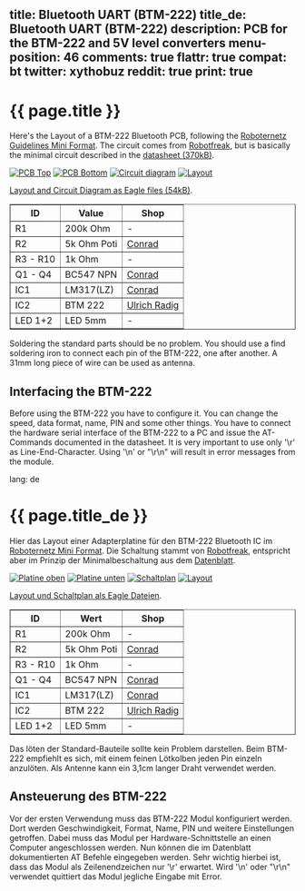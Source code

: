 title: Bluetooth UART (BTM-222)
title_de: Bluetooth UART (BTM-222)
description: PCB for the BTM-222 and 5V level converters
menu-position: 46
comments: true
flattr: true
compat: bt
twitter: xythobuz
reddit: true
print: true
---

# {{ page.title }}

Here's the Layout of a BTM-222 Bluetooth PCB, following the [Roboternetz Guidelines Mini Format][1]. The circuit comes from [Robotfreak][2], but is basically the minimal circuit described in the [datasheet (370kB)][3].

[![PCB Top][4]][5]
[![PCB Bottom][6]][7]
[![Circuit diagram][8]][9]
[![Layout][10]][11]

[Layout and Circuit Diagram as Eagle files (54kB)][12].

<table border="1">
  <tr><th>ID</th><th>Value</th><th>Shop</th></tr>
  <tr><td>R1</td><td>200k Ohm</td><td>-</td></tr>
  <tr><td>R2</td><td>5k Ohm Poti</td><td><a href="http://www.conrad.de/ce/de/product/430722/">Conrad</a></td></tr>
  <tr><td>R3 - R10</td><td>1k Ohm</td><td>-</td></tr>
  <tr><td>Q1 - Q4</td><td>BC547 NPN</td><td><a href="http://www.conrad.de/ce/de/product/155012/">Conrad</a></td></tr>
  <tr><td>IC1</td><td>LM317(LZ)</td><td><a href="http://www.conrad.de/ce/de/product/155585/">Conrad</a></td></tr>
  <tr><td>IC2</td><td>BTM 222</td><td><a href="http://shop.ulrichradig.de/aktive-Bauelemente/Module/Bluetooth-Module-BTM222.html">Ulrich Radig</a></td></tr>
  <tr><td>LED 1+2</td><td>LED 5mm</td><td>-</td></tr>
</table>

Soldering the standard parts should be no problem. You should use a find soldering iron to connect each pin of the BTM-222, one after another. A 31mm long piece of wire can be used as antenna.

## Interfacing the BTM-222

Before using the BTM-222 you have to configure it. You can change the speed, data format, name, PIN and some other things. You have to connect the hardware serial interface of the BTM-222 to a PC and issue the AT-Commands documented in the datasheet. It is very important to use only '\r' as Line-End-Character. Using '\n' or "\r\n" will result in error messages from the module.

 [1]: http://www.rn-wissen.de/index.php/RN-Definitionen
 [2]: http://www.robotfreak.de/blog/mikrocontroller/preiswerte-bluetooth-anbindung/44
 [3]: files/btm222.pdf
 [4]: img/BT_Top_small.jpg
 [5]: img/BT_Top.jpg
 [6]: img/BT_Bot_small.jpg
 [7]: img/BT_Bot.jpg
 [8]: img/bt_plan_small.png
 [9]: img/bt_plan.png
 [10]: img/BT_Layout_small.png
 [11]: img/BT_Layout.png
 [12]: files/bluetooth.zip

lang: de

# {{ page.title_de }}

Hier das Layout einer Adapterplatine für den BTM-222 Bluetooth IC im [Roboternetz Mini Format][1]. Die Schaltung stammt von [Robotfreak][2], entspricht aber im Prinzip der Minimalbeschaltung aus dem [Datenblatt][3].

[![Platine oben][4]][5]
[![Platine unten][6]][7]
[![Schaltplan][8]][9]
[![Layout][10]][11]

[Layout und Schaltplan als Eagle Dateien][12].

<table border="1">
  <tr><th>ID</th><th>Wert</th><th>Shop</th></tr>
  <tr><td>R1</td><td>200k Ohm</td><td>-</td></tr>
  <tr><td>R2</td><td>5k Ohm Poti</td><td><a href="http://www.conrad.de/ce/de/product/430722/">Conrad</a></td></tr>
  <tr><td>R3 - R10</td><td>1k Ohm</td><td>-</td></tr>
  <tr><td>Q1 - Q4</td><td>BC547 NPN</td><td><a href="http://www.conrad.de/ce/de/product/155012/">Conrad</a></td></tr>
  <tr><td>IC1</td><td>LM317(LZ)</td><td><a href="http://www.conrad.de/ce/de/product/155585/">Conrad</a></td></tr>
  <tr><td>IC2</td><td>BTM 222</td><td><a href="http://shop.ulrichradig.de/aktive-Bauelemente/Module/Bluetooth-Module-BTM222.html">Ulrich Radig</a></td></tr>
  <tr><td>LED 1+2</td><td>LED 5mm</td><td>-</td></tr>
</table>

Das löten der Standard-Bauteile sollte kein Problem darstellen. Beim BTM-222 empfiehlt es sich, mit einem feinen Lötkolben jeden Pin einzeln anzulöten. Als Antenne kann ein 3,1cm langer Draht verwendet werden.

## Ansteuerung des BTM-222

Vor der ersten Verwendung muss das BTM-222 Modul konfiguriert werden. Dort werden Geschwindigkeit, Format, Name, PIN und weitere Einstellungen getroffen. Dabei muss das Modul per Hardware-Schnittstelle an einen Computer angeschlossen werden. Nun können die im Datenblatt dokumentierten AT Befehle eingegeben werden. Sehr wichtig hierbei ist, dass das Modul als Zeilenendzeichen nur '\r' erwartet. Wird '\n' oder "\r\n" verwendet quittiert das Modul jegliche Eingabe mit Error.

 [1]: http://www.rn-wissen.de/index.php/RN-Definitionen
 [2]: http://www.robotfreak.de/blog/mikrocontroller/preiswerte-bluetooth-anbindung/44
 [3]: files/btm222.pdf
 [4]: img/BT_Top_small.jpg
 [5]: img/BT_Top.jpg
 [6]: img/BT_Bot_small.jpg
 [7]: img/BT_Bot.jpg
 [8]: img/bt_plan_small.png
 [9]: img/bt_plan.png
 [10]: img/BT_Layout_small.png
 [11]: img/BT_Layout.png
 [12]: files/bluetooth.zip